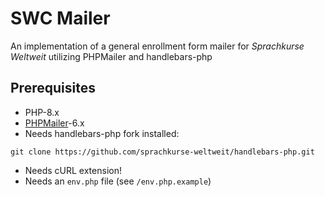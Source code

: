 # SWC Mailer

An implementation of a general enrollment form mailer for *Sprachkurse Weltweit* utilizing PHPMailer and handlebars-php

## Prerequisites
- PHP-8.x
- [PHPMailer](https://github.com/PHPMailer/PHPMailer)-6.x 
- Needs handlebars-php fork installed: 
``` 
git clone https://github.com/sprachkurse-weltweit/handlebars-php.git
```
- Needs cURL extension!
- Needs an `env.php` file (see `/env.php.example`)
